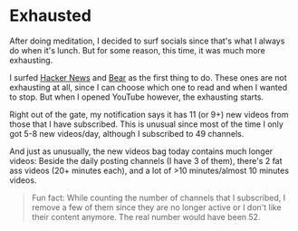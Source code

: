 # Exhausted

After doing meditation, I decided to surf socials since that's what I always do when it's lunch. But for some reason, this time, it was much more exhausting.

I surfed [Hacker News](https://news.ycombinator.com) and [Bear](https://bearblog.dev) as the first thing to do. These ones are not exhausting at all, since I can choose which one to read and when I wanted to stop. But when I opened YouTube however, the exhausting starts.

Right out of the gate, my notification says it has 11 (or 9+) new videos from those that I have subscribed. This is unusual since most of the time I only got 5-8 new videos/day, although I subscribed to 49 channels.

And just as unusually, the new videos bag today contains much longer videos: Beside the daily posting channels (I have 3 of them), there's 2 fat ass videos (20+ minutes each), and a lot of >10 minutes/almost 10 minutes videos.

> Fun fact: While counting the number of channels that I subscribed, I remove a few of them since they are no longer active or I don't like their content anymore. The real number would have been 52.